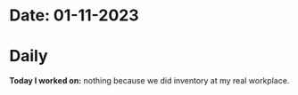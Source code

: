 
# Date: 01-11-2023

# Daily

**Today I worked on:** nothing because we did inventory at my real workplace.